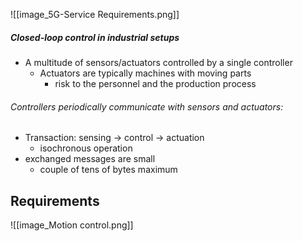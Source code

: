![[image_5G-Service Requirements.png]]
##### Closed-loop control in industrial setups
- A multitude of sensors/actuators controlled by a single controller
	- Actuators are typically machines with moving parts
		- risk to the personnel and the production process
###### Controllers periodically communicate with sensors and actuators:
- Transaction: sensing $\to$ control $\to$ actuation
	- isochronous operation
- exchanged messages are small
	- couple of tens of bytes maximum
## Requirements
![[image_Motion control.png]]
